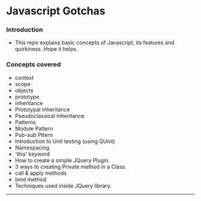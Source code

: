 
Javascript Gotchas
==================

### Introduction
* This repo explains basic concepts of Javascript, its features and quirkiness. Hope it helps.


### Concepts covered
* context
* scope
* objects
* prototype
* inheritance
 * Prototypal Inheritance
 * Pseudoclassical Inheritance
* Patterns
 * Module Pattern
 * Pub-sub Pttern
* Introduction to Unit testing (using QUnit)
* Namespacing
* 'this' keyword
* How to create a simple JQuery Plugin.
* 3 ways to creating Private method in a Class.
* call & apply methods
* bind method
* Techniques used inside JQuery library.

------
